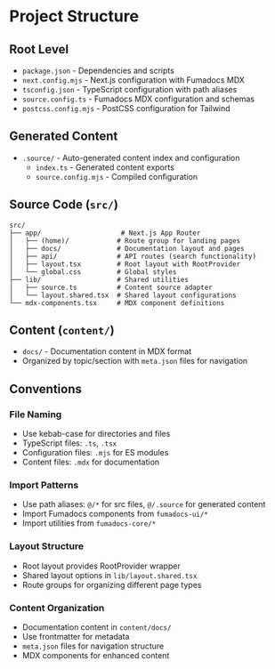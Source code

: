 # Project Structure

## Root Level
- `package.json` - Dependencies and scripts
- `next.config.mjs` - Next.js configuration with Fumadocs MDX
- `tsconfig.json` - TypeScript configuration with path aliases
- `source.config.ts` - Fumadocs MDX configuration and schemas
- `postcss.config.mjs` - PostCSS configuration for Tailwind

## Generated Content
- `.source/` - Auto-generated content index and configuration
  - `index.ts` - Generated content exports
  - `source.config.mjs` - Compiled configuration

## Source Code (`src/`)
```
src/
├── app/                    # Next.js App Router
│   ├── (home)/            # Route group for landing pages
│   ├── docs/              # Documentation layout and pages
│   ├── api/               # API routes (search functionality)
│   ├── layout.tsx         # Root layout with RootProvider
│   └── global.css         # Global styles
├── lib/                   # Shared utilities
│   ├── source.ts          # Content source adapter
│   └── layout.shared.tsx  # Shared layout configurations
└── mdx-components.tsx     # MDX component definitions
```

## Content (`content/`)
- `docs/` - Documentation content in MDX format
- Organized by topic/section with `meta.json` files for navigation

## Conventions

### File Naming
- Use kebab-case for directories and files
- TypeScript files: `.ts`, `.tsx`
- Configuration files: `.mjs` for ES modules
- Content files: `.mdx` for documentation

### Import Patterns
- Use path aliases: `@/*` for src files, `@/.source` for generated content
- Import Fumadocs components from `fumadocs-ui/*`
- Import utilities from `fumadocs-core/*`

### Layout Structure
- Root layout provides RootProvider wrapper
- Shared layout options in `lib/layout.shared.tsx`
- Route groups for organizing different page types

### Content Organization
- Documentation content in `content/docs/`
- Use frontmatter for metadata
- `meta.json` files for navigation structure
- MDX components for enhanced content